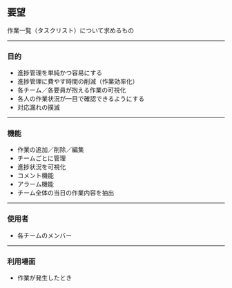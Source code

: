 ## 要望
作業一覧（タスクリスト）について求めるもの

---
### 目的
- 進捗管理を単純かつ容易にする
- 進捗管理に費やす時間の削減（作業効率化）
- 各チーム／各要員が抱える作業の可視化
- 各人の作業状況が一目で確認できるようにする
- 対応漏れの撲滅

---
### 機能
- 作業の追加／削除／編集
- チームごとに管理
- 進捗状況を可視化
- コメント機能
- アラーム機能
- チーム全体の当日の作業内容を抽出

---
### 使用者
- 各チームのメンバー

---
### 利用場面
- 作業が発生したとき
